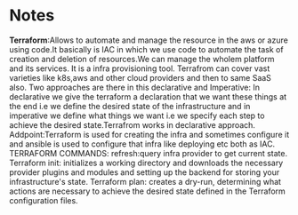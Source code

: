 # Notes
**Terraform**:Allows to automate and manage the resource in the aws or azure using code.It basically is IAC in which we use code to automate the task of creation and 
deletion of resources.We can manage the wholem platform and its services.
It is a infra provisioning tool.
Terrafrom can cover vast varieties like k8s,aws and other cloud providers and then to same SaaS also.
Two approaches are there in this declarative and Imperative:
In declarative we give the terraform a declaration that we want these things at the end i.e we define the desired state of the infrastructure and in imperative we
define what things we want i.e we specify each step to achieve the desired state.Terrafrom works in declarative approach.
Addpoint:Terraform is used for creating the infra and sometimes configure it and ansible is used to configure that infra like deploying etc both as IAC.
TERRAFORM COMMANDS:
refresh:query infra provider to get current state.
Terraform init: initializes a working directory and downloads the necessary provider plugins and modules and setting up the backend for storing your infrastructure's state. Terraform plan: creates a dry-run, determining what actions are necessary to achieve the desired state defined in the Terraform configuration files.
